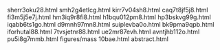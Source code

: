 sherr3oku28.html
smh2g4etlcg.html
kirr7v04sh8.html
caq7t8jf5j8.html
fi3m5j5e7j.html
hm3iq9r8fi8.html
h1bqu012pm8.html
hp3bskvg99g.html
iqabb6ts1go.html
d9mnh97mn8.html
suiplevba0o.html
bk9pma9qpb.html
iforhutal88.html
7tvsjetnr88.html
ue2mr87evh.html
avntjhb112o.html
pu5i8g7mmb.html
figures/mass
10bae.html
abstract.html